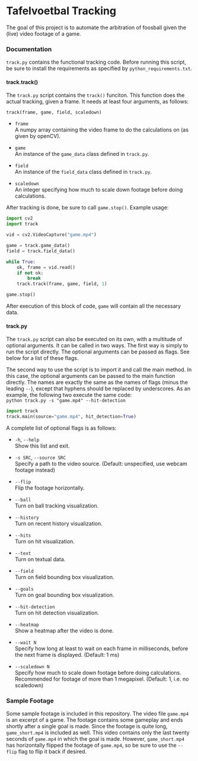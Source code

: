 # Tafelvoetbal Tracking

The goal of this project is to automate the arbitration of foosball given the (live) video footage of a game.

### Documentation
`track.py` contains the functional tracking code. Before running this script, be sure to install the requirements as specified by `python_requirements.txt`.
#### track.track()
The `track.py` script contains the `track()` funciton. This function does the actual tracking, given a frame. It needs at least four arguments, as follows:

`track(frame, game, field, scaledown)`
- `frame`  
    A numpy array containing the video frame to do the calculations on (as given by openCV).

- `game`  
    An instance of the `game_data` class defined in `track.py`.

- `field`  
    An instance of the `field_data` class defined in `track.py`.

- `scaledown`  
    An integer specifying how much to scale down footage before doing calculations.

After tracking is done, be sure to call `game.stop()`. Example usage:
```python
import cv2
import track

vid = cv2.VideoCapture("game.mp4")

game = track.game_data()
field = track.field_data()

while True:
    ok, frame = vid.read()
    if not ok:
        break
    track.track(frame, game, field, 1)

game.stop()
```
After execution of this block of code, `game` will contain all the necessary data.

#### track.py
The `track.py` script can also be executed on its own, with a multitude of optional arguments. It can be called in two ways. The first way is simply to run the script directly. The optional arguments can be passed as flags. See below for a list of these flags.

The second way to use the script is to import it and call the main method. In this case, the optional arguments can be passed to the main function directly. The names are exactly the same as the names of flags (minus the leading `--`), except that hyphens should be replaced by underscores. As an example, the following two execute the same code:  
`python track.py -s "game.mp4" --hit-detection`  
```python
import track
track.main(source="game.mp4", hit_detection=True)
```

A complete list of optional flags is as follows:
- `-h`, `--help`  
    Show this list and exit.

- `-s SRC`, `--source SRC`  
    Specify a path to the video source. (Default: unspecified, use webcam footage instead)

- `--flip`  
    Flip the footage horizontally.

- `--ball`  
    Turn on ball tracking visualization.

- `--history`  
    Turn on recent history visualization.

- `--hits`  
    Turn on hit visualization.

- `--text`  
    Turn on textual data.

- `--field`  
    Turn on field bounding box visualization.

- `--goals`  
    Turn on goal bounding box visualization.

- `--hit-detection`  
    Turn on hit detection visualization.

- `--heatmap`  
    Show a heatmap after the video is done.

- `--wait N`  
    Specify how long at least to wait on each frame in milliseconds, before the next frame is displayed. (Default: 1 ms)

- `--scaledown N`  
    Specify how much to scale down footage before doing calculations. Recommended for footage of more than 1 megapixel. (Default: 1, i.e. no scaledown)

### Sample Footage

Some sample footage is included in this repository. The video file `game.mp4` is an excerpt of a game. The footage contains some gameplay and ends shortly after a single goal is made. Since the footage is quite long, `game_short.mp4` is included as well. This video contains only the last twenty seconds of `game.mp4` in which the goal is made. However, `game_short.mp4` has horizontally flipped the footage of `game.mp4`, so be sure to use the `--flip` flag to flip it back if desired.
